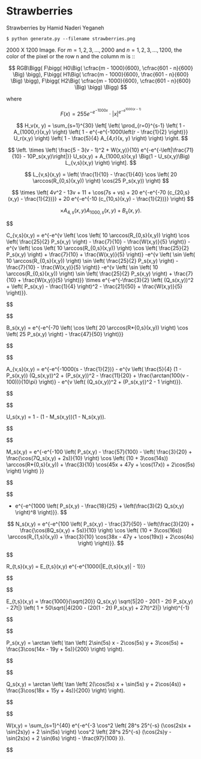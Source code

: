 # Strawberries

Strawberries by Hamid Naderi Yeganeh

```shell
$ python generate.py --filename strawberries.png
```

2000 X 1200 Image.
For $m = 1, 2, 3, ..., 2000$ and $n = 1, 2, 3, ..., 1200$,
the color of the pixel or the row n and the column m is ::

$$
RGB\Bigg(
F\bigg(
H0\Big(
\cfrac{m - 1000}{600}, \cfrac{601 - n}{600}
\Big)
\bigg),
F\bigg(
H1\Big(
\cfrac{m - 1000}{600}, \frac{601 - n}{600}
\Big)
\bigg),
F\bigg(
H2\Big(
\cfrac{m - 1000}{600}, \cfrac{601 - n}{600}
\Big)
\bigg)
\Bigg)
$$

where

$$F(x) = 255e^{-e^{-1000x}} \cdot |x|^{e^{-e^{1000(x-1)}}}$$

$$
H_v(x, y) =
\sum_{s=1}^{30} \left[ \left(
\prod_{r=0}^{s-1}
\left( 1 - A_{1000,r}(x,y) \right)
\left( 1 - e^{-e^{-1000\left(r - \frac{1}{2} \right)}} U_r(x,y) \right)
\left( 1 - \frac{5}{4} A_{4,r}(x, y) \right)
\right) \right.
$$

$$
\left. \times \left(
\frac{5 - 3(v - 1)^2 + W(x,y)}{10}
 e^{-e^{-\left|\frac{71}{10} - 10P_s(x,y)\right|}} U_s(x,y) +
A_{1000,s}(x,y) \Big(1 - U_s(x,y)\Big) L_{v,s}(x,y)
\right) \right].
$$

$$
L_{v,s}(x,y) =
\left( \frac{1}{10} - \frac{1}{40} \cos \left( 20 \arccos(R_{0,s}(x,y)) \right) \cos(25 P_s(x,y)) \right)
$$

$$
\times \left( 4v^2 - 13v + 11 + \cos(7s + vs) + 20 e^{-e^{-70 (c_{20,s}(x,y) - \frac{1}{2})}} + 20 e^{-e^{-10 (c_{10,s}(x,y) - \frac{1}{2})}} \right)
$$

$$
\times A_{4,s}(x,y) A_{1000,s}(x,y) + B_s(x,y).
$$

$$

C_{v,s}(x,y) =
 e^{-e^{v \left( \cos \left( 10 \arccos(R_{0,s}(x,y)) \right) \cos \left( \frac{25}{2} P_s(x,y) \right) - \frac{7}{10} - \frac{W(x,y)}{5} \right)}
 -e^{v \left( \cos \left( 10 \arccos(R_{0,s}(x,y)) \right) \cos \left( \frac{25}{2} P_s(x,y) \right) + \frac{7}{10} + \frac{W(x,y)}{5} \right)}
 -e^{v \left( \sin \left( 10 \arccos(R_{0,s}(x,y)) \right) \sin \left( \frac{25}{2} P_s(x,y) \right) - \frac{7}{10} - \frac{W(x,y)}{5} \right)}
 -e^{v \left( \sin \left( 10 \arccos(R_{0,s}(x,y)) \right) \sin \left( \frac{25}{2} P_s(x,y) \right) + \frac{7}{10} + \frac{W(x,y)}{5} \right)}}
\times e^{-e^{-\frac{3}{2} \left( (Q_s(x,y))^2 + \left( P_s(x,y) - \frac{1}{4} \right)^2 - \frac{21}{50} + \frac{W(x,y)}{5} \right)}}.


$$

$$

B_s(x,y) = e^{-e^{-70 \left( \cos \left( 20 \arccos(R*{0,s}(x,y)) \right) \cos \left( 25 P_s(x,y) \right) - \frac{47}{50} \right)}}


$$

$$

A_{v,s}(x,y) =
e^{-e^{-1000(s - \frac{1}{2})} - e^{v \left( \frac{5}{4} (1 - P_s(x,y)) (Q_s(x,y))^2 + (P_s(x,y))^2 - \frac{11}{20} + \frac{\arctan(100(v - 100))}{10\pi} \right)} - e^{v \left( (Q_s(x,y))^2 + (P_s(x,y))^2 - 1 \right)}}.


$$

$$

U_s(x,y) = 1 - (1 - M_s(x,y))(1 - N_s(x,y)).


$$

$$

M_s(x,y) =
e^{-e^{-100 \left( P_s(x,y) - \frac{57}{100} - \left( \frac{3}{20} + \frac{\cos(7Q_s(x,y) + 2s)}{10} \right) \cos \left( (10 + 3\cos(14s)) \arccos(R*{0,s}(x,y)) + \frac{3}{10} \cos(45x + 47y + \cos(17x)) + 2\cos(5s) \right) \right) }}


$$

$$

-   e^{-e^{1000 \left( P_s(x,y) - \frac{18}{25} + \left(\frac{3}{2} Q_s(x,y) \right)^8 \right)}}.
$$

$$
N_s(x,y) =
 e^{-e^{100 \left( P_s(x,y) - \frac{37}{50} - \left(\frac{3}{20} + \frac{\cos(8Q_s(x,y) + 5s)}{10} \right) \cos \left( (10 + 3\cos(16s)) \arccos(R_{1,s}(x,y)) + \frac{3}{10} \cos(38x - 47y + \cos(19x)) + 2\cos(4s) \right) \right)}}.
$$

$$

R_{t,s}(x,y) = E_{t,s}(x,y) e^{-e^{1000(|E_{t,s}(x,y)| - 1)}}


$$

$$

E_{t,s}(x,y) =
\frac{1000}{\sqrt{20}} Q_s(x,y) \sqrt{5|20 - 20(1 - 2t) P_s(x,y) - 27t|}
\left( 1 + 50\sqrt{|4(200 - (20(1 - 2t) P_s(x,y) + 27t)^2)|} \right)^{-1}


$$

$$

P_s(x,y) =
\arctan \left( \tan \left( 2\sin(5s) x - 2\cos(5s) y + 3\cos(5s) + \frac{3\cos(14x - 19y + 5s)}{200} \right) \right).


$$

$$

Q_s(x,y) =
\arctan \left( \tan \left( 2(\cos(5s) x + \sin(5s) y + 2\cos(4s)) + \frac{3\cos(18x + 15y + 4s)}{200} \right) \right).


$$

$$

W(x,y) =
\sum_{s=1}^{40} e^{-e^{-3 \cos^2 \left( 28^s 25^{-s} (\cos(2s)x + \sin(2s)y) + 2 \sin(5s) \right) \cos^2 \left( 28^s 25^{-s} (\cos(2s)y - \sin(2s)x) + 2 \sin(6s) \right) - \frac{97}{100} }}.


$$
